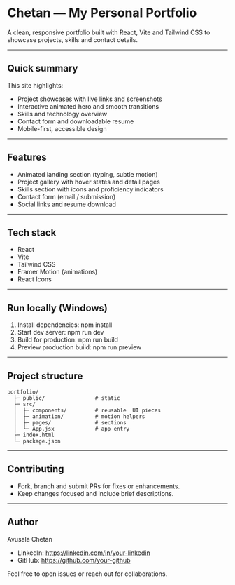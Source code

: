 # Chetan — My Personal Portfolio

A clean, responsive portfolio built with React, Vite and Tailwind CSS to showcase projects, skills and contact details.

---

## Quick summary
This site highlights:
- Project showcases with live links and screenshots
- Interactive animated hero and smooth transitions
- Skills and technology overview
- Contact form and downloadable resume
- Mobile-first, accessible design

---

## Features
- Animated landing section (typing, subtle motion)
- Project gallery with hover states and detail pages
- Skills section with icons and proficiency indicators
- Contact form (email / submission)
- Social links and resume download

---

## Tech stack
- React
- Vite
- Tailwind CSS
- Framer Motion (animations)
- React Icons

---

## Run locally (Windows)
1. Install dependencies:
   npm install
2. Start dev server:
   npm run dev
3. Build for production:
   npm run build
4. Preview production build:
   npm run preview
   
---

## Project structure
```
portfolio/
  ├─ public/                # static 
  ├─ src/
  │  ├─ components/         # reusable  UI pieces
  │  ├─ animation/          # motion helpers
  │  ├─ pages/              # sections 
  │  └─ App.jsx             # app entry
  ├─ index.html
  └─ package.json
```
---
## Contributing
- Fork, branch and submit PRs for fixes or enhancements.
- Keep changes focused and include brief descriptions.

---

## Author
Avusala Chetan  
- LinkedIn: https://linkedin.com/in/your-linkedin  
- GitHub: https://github.com/your-github

Feel free to open issues or reach out for collaborations.
